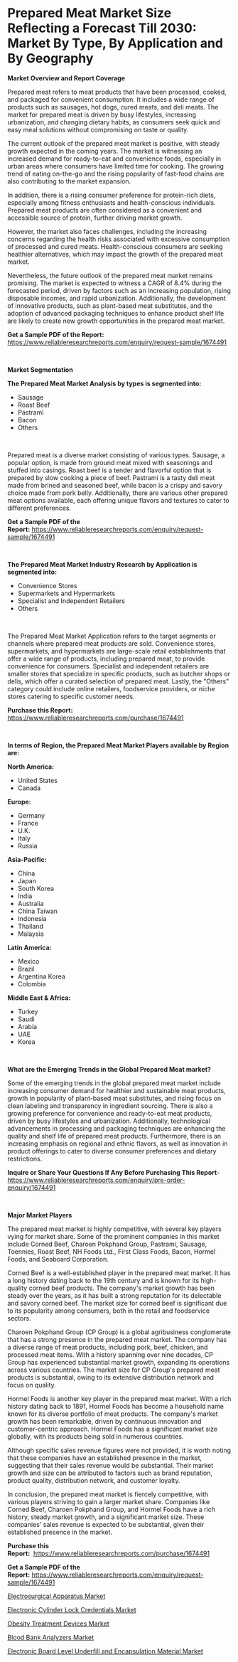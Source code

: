 <p><h1>Prepared Meat Market Size Reflecting a Forecast Till 2030: Market By Type, By Application and By Geography</h1></p><p><strong>Market Overview and Report Coverage</strong></p>
<p><p>Prepared meat refers to meat products that have been processed, cooked, and packaged for convenient consumption. It includes a wide range of products such as sausages, hot dogs, cured meats, and deli meats. The market for prepared meat is driven by busy lifestyles, increasing urbanization, and changing dietary habits, as consumers seek quick and easy meal solutions without compromising on taste or quality.</p><p>The current outlook of the prepared meat market is positive, with steady growth expected in the coming years. The market is witnessing an increased demand for ready-to-eat and convenience foods, especially in urban areas where consumers have limited time for cooking. The growing trend of eating on-the-go and the rising popularity of fast-food chains are also contributing to the market expansion.</p><p>In addition, there is a rising consumer preference for protein-rich diets, especially among fitness enthusiasts and health-conscious individuals. Prepared meat products are often considered as a convenient and accessible source of protein, further driving market growth.</p><p>However, the market also faces challenges, including the increasing concerns regarding the health risks associated with excessive consumption of processed and cured meats. Health-conscious consumers are seeking healthier alternatives, which may impact the growth of the prepared meat market.</p><p>Nevertheless, the future outlook of the prepared meat market remains promising. The market is expected to witness a CAGR of 8.4% during the forecasted period, driven by factors such as an increasing population, rising disposable incomes, and rapid urbanization. Additionally, the development of innovative products, such as plant-based meat substitutes, and the adoption of advanced packaging techniques to enhance product shelf life are likely to create new growth opportunities in the prepared meat market.</p></p>
<p><strong>Get a Sample PDF of the Report:</strong> <a href="https://www.reliableresearchreports.com/enquiry/request-sample/1674491">https://www.reliableresearchreports.com/enquiry/request-sample/1674491</a></p>
<p>&nbsp;</p>
<p><strong>Market Segmentation</strong></p>
<p><strong>The Prepared Meat Market Analysis by types is segmented into:</strong></p>
<p><ul><li>Sausage</li><li>Roast Beef</li><li>Pastrami</li><li>Bacon</li><li>Others</li></ul></p>
<p>&nbsp;</p>
<p><p>Prepared meat is a diverse market consisting of various types. Sausage, a popular option, is made from ground meat mixed with seasonings and stuffed into casings. Roast beef is a tender and flavorful option that is prepared by slow cooking a piece of beef. Pastrami is a tasty deli meat made from brined and seasoned beef, while bacon is a crispy and savory choice made from pork belly. Additionally, there are various other prepared meat options available, each offering unique flavors and textures to cater to different preferences.</p></p>
<p><strong>Get a Sample PDF of the Report:</strong>&nbsp;<a href="https://www.reliableresearchreports.com/enquiry/request-sample/1674491">https://www.reliableresearchreports.com/enquiry/request-sample/1674491</a></p>
<p>&nbsp;</p>
<p><strong>The Prepared Meat Market Industry Research by Application is segmented into:</strong></p>
<p><ul><li>Convenience Stores</li><li>Supermarkets and Hypermarkets</li><li>Specialist and Independent Retailers</li><li>Others</li></ul></p>
<p>&nbsp;</p>
<p><p>The Prepared Meat Market Application refers to the target segments or channels where prepared meat products are sold. Convenience stores, supermarkets, and hypermarkets are large-scale retail establishments that offer a wide range of products, including prepared meat, to provide convenience for consumers. Specialist and independent retailers are smaller stores that specialize in specific products, such as butcher shops or delis, which offer a curated selection of prepared meat. Lastly, the "Others" category could include online retailers, foodservice providers, or niche stores catering to specific customer needs.</p></p>
<p><strong>Purchase this Report:</strong>&nbsp; <a href="https://www.reliableresearchreports.com/purchase/1674491">https://www.reliableresearchreports.com/purchase/1674491</a></p>
<p>&nbsp;</p>
<p><strong>In terms of Region, the Prepared Meat Market Players available by Region are:</strong></p>
<p>
    <p> <strong> North America: </strong>
        <ul>
            <li>United States</li>
            <li>Canada</li>
        </ul>
        </p> 
    <p> <strong> Europe: </strong>
        <ul>
            <li>Germany</li>
            <li>France</li>
            <li>U.K.</li>
            <li>Italy</li>
            <li>Russia</li>
        </ul>
        </p> 
    <p> <strong> Asia-Pacific: </strong>
        <ul>
            <li>China</li>
            <li>Japan</li>
            <li>South Korea</li>
            <li>India</li>
            <li>Australia</li>
            <li>China Taiwan</li>
            <li>Indonesia</li>
            <li>Thailand</li>
            <li>Malaysia</li>
        </ul>
        </p> 
    <p> <strong> Latin America: </strong>
        <ul>
            <li>Mexico</li>
            <li>Brazil</li>
            <li>Argentina Korea</li>
            <li>Colombia</li>
        </ul>
        </p> 
    <p> <strong> Middle East & Africa: </strong>
        <ul>
            <li>Turkey</li>
            <li>Saudi</li>
            <li>Arabia</li>
            <li>UAE</li>
            <li>Korea</li>
        </ul>
    </p>
    </p>
<p>&nbsp;</p>
<p><strong>What are the Emerging Trends in the Global Prepared Meat market?</strong></p>
<p><p>Some of the emerging trends in the global prepared meat market include increasing consumer demand for healthier and sustainable meat products, growth in popularity of plant-based meat substitutes, and rising focus on clean labeling and transparency in ingredient sourcing. There is also a growing preference for convenience and ready-to-eat meat products, driven by busy lifestyles and urbanization. Additionally, technological advancements in processing and packaging techniques are enhancing the quality and shelf life of prepared meat products. Furthermore, there is an increasing emphasis on regional and ethnic flavors, as well as innovation in product offerings to cater to diverse consumer preferences and dietary restrictions.</p></p>
<p><strong>Inquire or Share Your Questions If Any Before Purchasing This Report</strong>- <a href="https://www.reliableresearchreports.com/enquiry/pre-order-enquiry/1674491">https://www.reliableresearchreports.com/enquiry/pre-order-enquiry/1674491</a></p>
<p>&nbsp;</p>
<p><strong>Major Market Players</strong></p>
<p><p>The prepared meat market is highly competitive, with several key players vying for market share. Some of the prominent companies in this market include Corned Beef, Charoen Pokphand Group, Pastrami, Sausage, Toennies, Roast Beef, NH Foods Ltd., First Class Foods, Bacon, Hormel Foods, and Seaboard Corporation.</p><p>Corned Beef is a well-established player in the prepared meat market. It has a long history dating back to the 19th century and is known for its high-quality corned beef products. The company's market growth has been steady over the years, as it has built a strong reputation for its delectable and savory corned beef. The market size for corned beef is significant due to its popularity among consumers, both in the retail and foodservice sectors.</p><p>Charoen Pokphand Group (CP Group) is a global agribusiness conglomerate that has a strong presence in the prepared meat market. The company has a diverse range of meat products, including pork, beef, chicken, and processed meat items. With a history spanning over nine decades, CP Group has experienced substantial market growth, expanding its operations across various countries. The market size for CP Group's prepared meat products is substantial, owing to its extensive distribution network and focus on quality.</p><p>Hormel Foods is another key player in the prepared meat market. With a rich history dating back to 1891, Hormel Foods has become a household name known for its diverse portfolio of meat products. The company's market growth has been remarkable, driven by continuous innovation and customer-centric approach. Hormel Foods has a significant market size globally, with its products being sold in numerous countries.</p><p>Although specific sales revenue figures were not provided, it is worth noting that these companies have an established presence in the market, suggesting that their sales revenue would be substantial. Their market growth and size can be attributed to factors such as brand reputation, product quality, distribution network, and customer loyalty.</p><p>In conclusion, the prepared meat market is fiercely competitive, with various players striving to gain a larger market share. Companies like Corned Beef, Charoen Pokphand Group, and Hormel Foods have a rich history, steady market growth, and a significant market size. These companies' sales revenue is expected to be substantial, given their established presence in the market.</p></p>
<p><strong>Purchase this Report:</strong>&nbsp;&nbsp;<a href="https://www.reliableresearchreports.com/purchase/1674491">https://www.reliableresearchreports.com/purchase/1674491</a></p>
<p></p>
<p><strong>Get a Sample PDF of the Report:</strong>&nbsp;<a href="https://www.reliableresearchreports.com/enquiry/request-sample/1674491">https://www.reliableresearchreports.com/enquiry/request-sample/1674491</a></p>
<p><p><a href="https://www.linkedin.com/pulse/electrosurgical-apparatus-market-challenges-opportunities-gxsoc/">Electrosurgical Apparatus Market</a></p><p><a href="https://medium.com/@morgancrist1926/electronic-cylinder-lock-credentials-market-exploring-market-share-market-trends-and-future-4de8e68d296d">Electronic Cylinder Lock Credentials Market</a></p><p><a href="https://www.linkedin.com/pulse/obesity-treatment-devices-market-research-report-unlocks-analysis-abbjc/">Obesity Treatment Devices Market</a></p><p><a href="https://www.linkedin.com/pulse/blood-bank-analyzers-market-size-share-amp-trends-analysis-co7fc/">Blood Bank Analyzers Market</a></p><p><a href="https://medium.com/@kaelapaucek/electronic-board-level-underfill-and-encapsulation-material-market-trends-forecast-and-b3bd1bb18085">Electronic Board Level Underfill and Encapsulation Material Market</a></p></p>